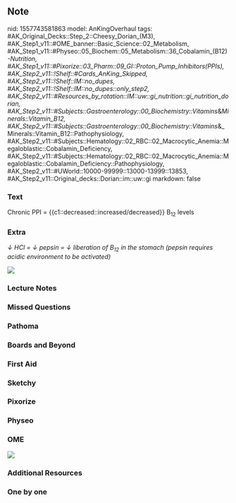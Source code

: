 ## Note
nid: 1557743581863
model: AnKingOverhaul
tags: #AK_Original_Decks::Step_2::Cheesy_Dorian_(M3), #AK_Step1_v11::#OME_banner::Basic_Science::02_Metabolism, #AK_Step1_v11::#Physeo::05_Biochem::05_Metabolism::36_Cobalamin_(B12)_-_Nutrition, #AK_Step1_v11::#Pixorize::03_Pharm::09_GI::Proton_Pump_Inhibitors_(PPIs), #AK_Step2_v11::!Shelf::#Cards_AnKing_Skipped, #AK_Step2_v11::!Shelf::IM::no_dupes, #AK_Step2_v11::!Shelf::IM::no_dupes::only_step2, #AK_Step2_v11::#Resources_by_rotation::IM::uw::gi_nutrition::gi_nutrition_dorian, #AK_Step2_v11::#Subjects::Gastroenterology::00_Biochemistry::Vitamins_&_Minerals::Vitamin_B12, #AK_Step2_v11::#Subjects::Gastroenterology::00_Biochemistry::Vitamins_&_Minerals::Vitamin_B12::Pathophysiology, #AK_Step2_v11::#Subjects::Hematology::02_RBC::02_Macrocytic_Anemia::Megaloblastic::Cobalamin_Deficiency, #AK_Step2_v11::#Subjects::Hematology::02_RBC::02_Macrocytic_Anemia::Megaloblastic::Cobalamin_Deficiency::Pathophysiology, #AK_Step2_v11::#UWorld::10000-99999::13000-13999::13853, #AK_Step2_v11::Original_decks::Dorian::im::uw::gi
markdown: false

### Text
Chronic PPI = {{c1::decreased::increased/decreased}} B<sub>12</sub>
levels

### Extra
<i>↓ HCl = ↓ pepsin = ↓ liberation of B<sub>12</sub> in the stomach
(pepsin requires acidic environment to be activated)</i>
<div>
  <i><img src="paste-181917634789379.jpg"></i>
</div>

### Lecture Notes


### Missed Questions


### Pathoma


### Boards and Beyond


### First Aid


### Sketchy


### Pixorize


### Physeo


### OME
<div class="ome-widget">
  <a href=
  "https://onlinemeded.org/spa/metabolism?ref=anki"><img src=
  "_OME_AnkiFlashcards_Topic_3.png"></a>
</div>

### Additional Resources


### One by one

